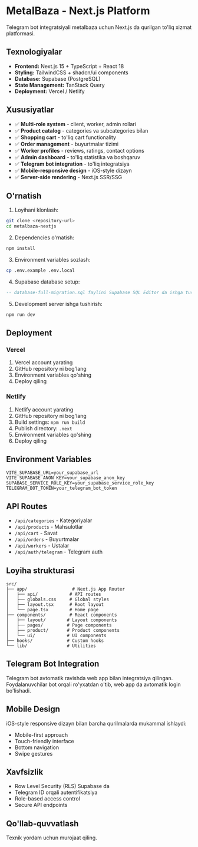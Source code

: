 # MetalBaza - Next.js Platform

Telegram bot integratsiyali metalbaza uchun Next.js da qurilgan to'liq xizmat platformasi.

## Texnologiyalar

- **Frontend:** Next.js 15 + TypeScript + React 18
- **Styling:** TailwindCSS + shadcn/ui components
- **Database:** Supabase (PostgreSQL)
- **State Management:** TanStack Query
- **Deployment:** Vercel / Netlify

## Xususiyatlar

- ✅ **Multi-role system** - client, worker, admin rollari
- ✅ **Product catalog** - categories va subcategories bilan
- ✅ **Shopping cart** - to'liq cart functionality
- ✅ **Order management** - buyurtmalar tizimi
- ✅ **Worker profiles** - reviews, ratings, contact options
- ✅ **Admin dashboard** - to'liq statistika va boshqaruv
- ✅ **Telegram bot integration** - to'liq integratsiya
- ✅ **Mobile-responsive design** - iOS-style dizayn
- ✅ **Server-side rendering** - Next.js SSR/SSG

## O'rnatish

1. Loyihani klonlash:
```bash
git clone <repository-url>
cd metalbaza-nextjs
```

2. Dependencies o'rnatish:
```bash
npm install
```

3. Environment variables sozlash:
```bash
cp .env.example .env.local
```

4. Supabase database setup:
```sql
-- database-full-migration.sql faylini Supabase SQL Editor da ishga tushiring
```

5. Development server ishga tushirish:
```bash
npm run dev
```

## Deployment

### Vercel
1. Vercel account yarating
2. GitHub repository ni bog'lang
3. Environment variables qo'shing
4. Deploy qiling

### Netlify
1. Netlify account yarating
2. GitHub repository ni bog'lang
3. Build settings: `npm run build`
4. Publish directory: `.next`
5. Environment variables qo'shing
6. Deploy qiling

## Environment Variables

```env
VITE_SUPABASE_URL=your_supabase_url
VITE_SUPABASE_ANON_KEY=your_supabase_anon_key
SUPABASE_SERVICE_ROLE_KEY=your_supabase_service_role_key
TELEGRAM_BOT_TOKEN=your_telegram_bot_token
```

## API Routes

- `/api/categories` - Kategoriyalar
- `/api/products` - Mahsulotlar
- `/api/cart` - Savat
- `/api/orders` - Buyurtmalar
- `/api/workers` - Ustalar
- `/api/auth/telegram` - Telegram auth

## Loyiha strukturasi

```
src/
├── app/                 # Next.js App Router
│   ├── api/            # API routes
│   ├── globals.css     # Global styles
│   ├── layout.tsx      # Root layout
│   └── page.tsx        # Home page
├── components/         # React components
│   ├── layout/        # Layout components
│   ├── pages/         # Page components
│   ├── product/       # Product components
│   └── ui/            # UI components
├── hooks/             # Custom hooks
└── lib/               # Utilities
```

## Telegram Bot Integration

Telegram bot avtomatik ravishda web app bilan integratsiya qilingan. Foydalanuvchilar bot orqali ro'yxatdan o'tib, web app da avtomatik login bo'lishadi.

## Mobile Design

iOS-style responsive dizayn bilan barcha qurilmalarda mukammal ishlaydi:
- Mobile-first approach
- Touch-friendly interface
- Bottom navigation
- Swipe gestures

## Xavfsizlik

- Row Level Security (RLS) Supabase da
- Telegram ID orqali autentifikatsiya
- Role-based access control
- Secure API endpoints

## Qo'llab-quvvatlash

Texnik yordam uchun murojaat qiling.